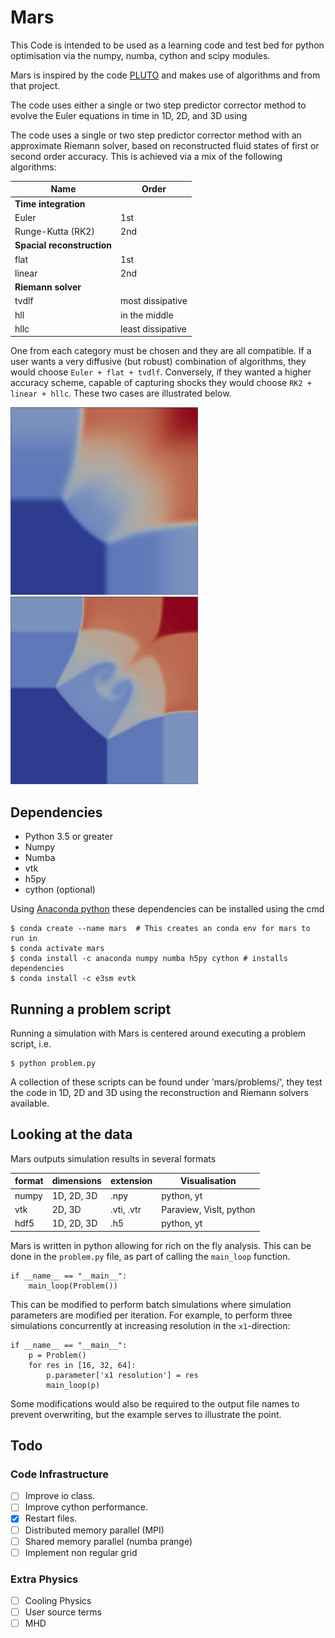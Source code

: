 
# Mars
This Code is intended to be used as a learning code and test bed for python optimisation via the numpy, numba, cython and scipy modules.

Mars is inspired by the code [PLUTO](http://plutocode.ph.unito.it/) and makes use of algorithms and from that project.

The code uses either a single or two step predictor corrector method to evolve the Euler equations in time in 1D, 2D, and 3D using

The code uses a single or two step predictor corrector method with an approximate Riemann solver, based on reconstructed fluid states of first or second order accuracy. This is achieved via a mix of the following algorithms:


| Name        | Order |
| ----------- | ----- |
| **Time integration** |
| Euler       | 1st   |
| Runge-Kutta (RK2) | 2nd   |
| **Spacial reconstruction** |
| flat   | 1st   |
| linear | 2nd   |
| **Riemann solver** |
| tvdlf | most dissipative  |
| hll   | in the middle     |
| hllc  | least dissipative |

One from each category must be chosen and they are all compatible. If a user wants a very diffusive (but robust) combination of algorithms, they would choose `Euler + flat + tvdlf`. Conversely, if they wanted a higher accuracy scheme, capable of capturing shocks they would choose `RK2 + linear + hllc`. These two cases are illustrated below.

<img src="docs/images/Euler_flat_tvdlf.jpg" alt="Most dissipative" style="width:300px;"/>
<img src="docs/images/RK2_linear_hllc.jpg" alt="Least dissipative" style="width:300px;"/>

## Dependencies
* Python 3.5 or greater
* Numpy
* Numba
* vtk
* h5py
* cython (optional)

Using [Anaconda python](https://www.anaconda.com/distribution/) these dependencies can be installed using the cmd

    $ conda create --name mars  # This creates an conda env for mars to run in
    $ conda activate mars
    $ conda install -c anaconda numpy numba h5py cython # installs dependencies
    $ conda install -c e3sm evtk

## Running a problem script

Running a simulation with Mars is centered around executing a problem script, i.e.

    $ python problem.py

A collection of these scripts can be found under 'mars/problems/', they test the code in 1D, 2D and 3D using the reconstruction and Riemann solvers available.

## Looking at the data

Mars outputs simulation results in several formats

| format | dimensions | extension  | Visualisation   |
| ------ | ---------- | ---------- | --------------- |
| numpy  | 1D, 2D, 3D | .npy       | python, yt      |
| vtk    | 2D, 3D     | .vti, .vtr | Paraview, VisIt, python |
| hdf5   | 1D, 2D, 3D | .h5        | python, yt      |

Mars is written in python allowing for rich on the fly analysis. This can be done in the `problem.py` file, as part of calling the `main_loop` function.

    if __name__ == "__main__":
        main_loop(Problem())

This can be modified to perform batch simulations where simulation parameters are modified per iteration. For example, to perform three simulations concurrently at increasing resolution in the `x1`-direction:

    if __name__ == "__main__":
        p = Problem()
        for res in [16, 32, 64]:
            p.parameter['x1 resolution'] = res
            main_loop(p)

Some modifications would also be required to the output file names to prevent overwriting, but the example serves to illustrate the point.

## Todo
### Code Infrastructure
- [ ] Improve io class.
- [ ] Improve cython performance.
- [x] Restart files.
- [ ] Distributed memory parallel (MPI)
- [ ] Shared memory parallel (numba prange)
- [ ] Implement non regular grid
### Extra Physics
- [ ] Cooling Physics
- [ ] User source terms
- [ ] MHD
